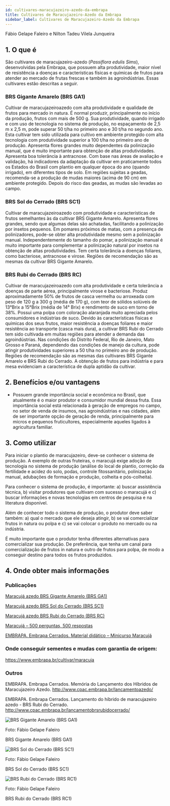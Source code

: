 ```yaml
---
id: cultivares-maracujazeiro-azedo-da-embrapa
title: Cultivares de Maracujazeiro-Azedo da Embrapa
sidebar_label: Cultivares de Maracujazeiro-Azedo da Embrapa
---
```


<div className="center-textArticle">Fábio Gelape Faleiro e Nilton Tadeu Vilela Junqueira</div>

## **1. O que é**

São cultivares de maracujazeiro-azedo (_Passiflora edulis Sims_),
desenvolvidas pela Embrapa, que possuem alta produtividade,
maior nível de resistência a doenças e características físicas e
químicas de frutos para atender ao mercado de frutas frescas e
também às agroindústrias. Essas cultivares estão descritas a
seguir.

### BRS Gigante Amarelo (BRS GA1)

Cultivar de maracujazeiroazedo com alta produtividade e qualidade de frutos para mercado
in natura. É normal produzir, principalmente no início da
produção, frutos com mais de 500 g. Sua produtividade, quando
irrigado e com uso de tecnologia no sistema de produção, no
espaçamento de 2,5 m x 2,5 m, pode superar 50 t/ha no primeiro
ano e 30 t/ha no segundo ano. Esta cultivar tem sido utilizada
para cultivo em ambiente protegido com alta tecnologia com
produtividade superior a 100 t/ha no primeiro ano de produção.
Apresenta flores grandes muito dependentes da polinização
manual, que é muito importante para obtenção de altas
produtividades. Apresenta boa tolerância à antracnose. Com
base nas áreas de avaliação e validação, há indicadores da
adaptação da cultivar em praticamente todos os Estados do
Brasil com plantio em qualquer época do ano (quando irrigado),
em diferentes tipos de solo. Em regiões sujeitas a geadas,
recomenda-se a produção de mudas maiores (acima de 90 cm)
em ambiente protegido. Depois do risco das geadas, as mudas
são levadas ao campo.

### BRS Sol do Cerrado (BRS SC1)

Cultivar de maracujazeiroazedo com produtividade e características de frutos semelhantes
às da cultivar BRS Gigante Amarelo. Apresenta flores grandes,
sendo que algumas delas são achatadas, facilitando a polinização
por insetos pequenos. Em pomares próximos de matas, com a
presença de polinizadores, pode-se obter alta produtividade
mesmo sem a polinização manual. Independentemente do
tamanho do pomar, a polinização manual é muito importante para
complementar a polinização natural por insetos na obtenção de
altas produtividades. Tem certa tolerância a doenças foliares,
como bacteriose, antracnose e virose. Regiões de recomendação
são as mesmas da cultivar BRS Gigante Amarelo.

### BRS Rubi do Cerrado (BRS RC)

Cultivar de maracujazeiroazedo com alta produtividade e certa tolerância a doenças de
parte aérea, principalmente virose e bacteriose. Produz
aproximadamente 50% de frutos de casca vermelha ou
arroxeada com peso de 120 g a 300 g (média de 170 g), com teor
de sólidos solúveis de 13°Brix a 15°Brix (média de 14° Brix) e
rendimento de suco em torno de 38%. Possui uma polpa com
coloração alaranjada muito apreciada pelos consumidores e
indústrias de suco. Devido às características físicas e químicas
dos seus frutos, maior resistência a doenças foliares e maior
resistência ao transporte (casca mais dura), a cultivar BRS Rubi
do Cerrado tem sido cultivada em muitas regiões para atender a
demanda das agroindústrias. Nas condições do Distrito Federal,
Rio de Janeiro, Mato Grosso e Paraná, dependendo das
condições de manejo da cultura, pode atingir produtividades
superiores a 50 t/ha no primeiro ano de produção. Regiões de
recomendação são as mesmas das cultivares BRS Gigante
Amarelo e BRS Rubi do Cerrado. A obtenção de frutos para
indústria e para mesa evidenciam a característica de dupla
aptidão da cultivar.

## **2. Benefícios e/ou vantagens**

- Possuem grande importância social e econômica no Brasil,
  que atualmente é o maior produtor e consumidor mundial
  dessa fruta. Essa importância social está relacionada à
  geração de empregos no campo, no setor de venda de
  insumos, nas agroindústrias e nas cidades, além de ser
  importante opção de geração de renda, principalmente para
  micros e pequenos fruticultores, especialmente aqueles
  ligados à agricultura familiar.

## **3. Como utilizar**

Para iniciar o plantio de maracujazeiro, deve-se conhecer o
sistema de produção. A exemplo de outras fruteiras, o maracujá
exige adoção de tecnologia no sistema de produção (análise do
local de plantio, correção da fertilidade e acidez do solo, podas,
controle fitossanitário, polinização manual, adubações de
formação e produção, colheita e pós-colheita).

Para conhecer o sistema de produção, é importante: a) buscar
assistência técnica, b) visitar produtores que cultivam com
sucesso o maracujá e c) buscar informações e novas tecnologias
em centros de pesquisa e na literatura disponível.

Além de conhecer todo o sistema de produção, o produtor deve
saber também: a) qual o mercado que ele deseja atingir, b) se vai
comercializar frutos in natura ou polpa e c) se vai colocar o
produto no mercado ou na indústria.

É muito importante que o produtor tenha diferentes alternativas
para comercializar sua produção. De preferência, que tenha um
canal para comercialização de frutos in natura e outro de frutos
para polpa, de modo a conseguir destino para todos os frutos
produzidos.

## **4. Onde obter mais informações**

### Publicações

[Maracujá azedo BRS Gigante Amarelo (BRS GA1)](https://bit.ly/2Ts8umZ)

[Maracujá azedo BRS Sol do Cerrado (BRS SC1)](https://bit.ly/361rc7z)

[Maracujá azedo BRS Rubi do Cerrado (BRS RC)](https://bit.ly/2QZnoiZ)

[Maracujá – 500 perguntas, 500 respostas](https://bit.ly/3aePDSh)

[EMBRAPA. Embrapa Cerrados. Material didático – Minicurso Maracujá](http://www.cpac.embrapa.br/minicursomaracuja/)

### Onde conseguir sementes e mudas com garantia de origem:

https://www.embrapa.br/cultivar/maracuja

### Outros

EMBRAPA. Embrapa Cerrados. Memória do Lançamento dos
Híbridos de Maracujazeiro Azedo.
http://www.cpac.embrapa.br/lancamentoazedo/

EMBRAPA. Embrapa Cerrados. Lançamento do híbrido de
maracujazeiro azedo - BRS Rubi do Cerrado.
http://www.cpac.embrapa.br/lancamentobrsrubidocerrado/

<div className="image-Box">

![BRS Gigante Amarelo (BRS GA1)](img/docs/32_maracujazeiro_azedo/FOTO_01.jpg)

Foto: Fábio Gelape Faleiro

</div>

<div class="center-textImage">
BRS Gigante Amarelo (BRS GA1)
</div>

<div className="image-Box">

![BRS Sol do Cerrado (BRS SC1)](img/docs/32_maracujazeiro_azedo/FOTO_02.jpg)

Foto: Fábio Gelape Faleiro

</div>

<div class="center-textImage">
BRS Sol do Cerrado (BRS SC1)
</div>

<div className="image-Box">

![BRS Rubi do Cerrado (BRS RC1)](img/docs/32_maracujazeiro_azedo/FOTO_03.jpg)

Foto: Fábio Gelape Faleiro

</div>

<div class="center-textImage">
BRS Rubi do Cerrado (BRS RC1)
</div>
